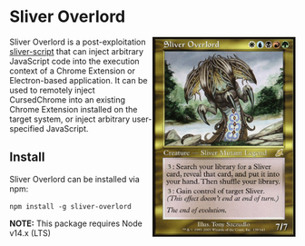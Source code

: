 # Sliver Overlord 
<img align="right" width="252" height="352" src=".github/images/sliver-overlord.jpg?raw=true">

Sliver Overlord is a post-exploitation [sliver-script](https://github.com/moloch--/sliver-script) that can inject arbitrary JavaScript code into the execution context of a Chrome Extension or Electron-based application. It can be used to remotely inject CursedChrome into an existing Chrome Extension installed on the target system, or inject arbitrary user-specified JavaScript.

## Install

Sliver Overlord can be installed via npm:

```
npm install -g sliver-overlord
```

__NOTE:__ This package requires Node v14.x (LTS)

